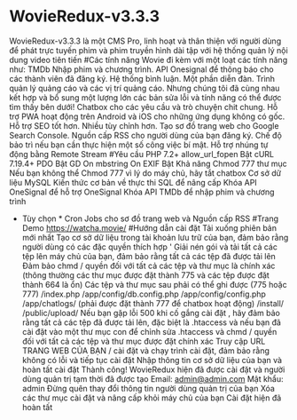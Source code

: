 # WovieRedux-v3.3.3
WovieRedux-v3.3.3 là một CMS Pro, linh hoạt và thân thiện với người dùng để phát trực tuyến phim và phim truyền hình dài tập với hệ thống quản lý nội dung video tiên tiến
#Các tính năng
Wovie đi kèm với một loạt các tính năng như:
TMDb Nhập phim và chương trình.
API Onesignal để thông báo cho các thành viên đã đăng ký.
Hệ thống bình luận.
Một phần diễn đàn.
Trình quản lý quảng cáo và các vị trí quảng cáo.
Nhưng chúng tôi đã cùng nhau kết hợp và bổ sung một lượng lớn các bản sửa lỗi và tính năng có thể được tìm thấy bên dưới!
Chatbox cho các yêu cầu và trò chuyện chit chung.
Hỗ trợ PWA hoạt động trên Android và iOS cho những ứng dụng không có gốc.
Hỗ trợ SEO tốt hơn.
Nhiều tùy chỉnh hơn.
Tạo sơ đồ trang web cho Google Search Console.
Nguồn cấp RSS cho người dùng của bạn đăng ký.
Chế độ bảo trì nếu bạn cần thực hiện một số công việc bí mật.
Hỗ trợ nhúng tự động bằng Remote Stream 
#Yêu cầu
PHP 7.2+
allow_url_fopen Bật
cURL 7.19.4+
PDO Bật
GD On
mbstring On
EXIF Bật
Khả năng Chmod 777 thư mục
Nếu bạn không thể Chmod 777 vì lý do máy chủ, hãy tắt chatbox
Cơ sở dữ liệu MySQL
Kiến thức cơ bản về thực thi SQL để nâng cấp
Khóa API OneSignal để hỗ trợ OneSignal
Khóa API TMDb để nhập phim và chương trình
* Tùy chọn * Cron Jobs cho sơ đồ trang web và Nguồn cấp RSS
#Trang Demo
https://watcha.movie/
#Hướng dẫn cài đặt 
Tải xuống phiên bản mới nhất
Tạo cơ sở dữ liệu trong tài khoản lưu trữ của bạn, đảm bảo rằng người dùng có các đặc quyền thích hợp '
Giải nén gói và tải tất cả các tệp lên máy chủ của bạn, đảm bảo rằng tất cả các tệp đã được tải lên
Đảm bảo chmd / quyền đối với tất cả các tệp và thư mục là chính xác (thông thường các thư mục được đặt thành 775 và các tệp được đặt thành 664 là ổn)
Các tệp và thư mục sau phải có thể ghi được (775 hoặc 777)
/index.php
/app/config/db.config.php
/app/config/config.php
/app/chatlogs/ (phải được đặt thành 777 để chatbox hoạt động)
/install/
/public/upload/
Nếu bạn gặp lỗi 500 khi cố gắng cài đặt
, hãy đảm bảo rằng tất cả các tệp đã được tải lên, đặc biệt là .htaccess
và nếu bạn đã cài đặt vào một thư mục con để chỉnh sửa .htaccess
và chmd / quyền đối với tất cả các tệp và thư mục được đặt chính xác
Truy cập URL TRANG WEB CỦA BẠN / cài đặt và chạy trình cài đặt, đảm bảo rằng không có lỗi và tiếp tục cài đặt
Nhập thông tin cơ sở dữ liệu của bạn và hoàn tất cài đặt
Thành công! WovieRedux hiện đã được cài đặt và người dùng quản trị tạm thời đã được tạo
Email: admin@admin.com
Mật khẩu: admin
Đừng quên thay đổi thông tin người dùng quản trị của bạn
Xóa các thư mục cài đặt và nâng cấp khỏi máy chủ của bạn
Cài đặt hiện đã hoàn tất
